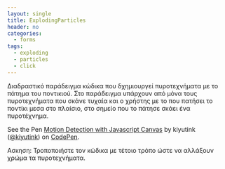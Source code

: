 ```yaml
---
layout: single
title: ExplodingParticles
header: no
categories:
  - forms
tags:
  - exploding
  - particles
  - click
---
```


Διαδραστικό παράδειγμα κώδικα που δχημιουργεί πυροτεχνήματα με το πάτημα του ποντικιού. Στο παράδειγμα υπάρχουν από μόνα τους πυροτεχνήματα που σκάνε τυχαία και ο χρήστης με το που πατήσει το ποντίκι μεσα στο πλαίσιο, στο σημείο που το πάτησε σκάει ένα πυροτέχνημα.

<p data-height="350" data-theme-id="17517" data-slug-hash="OopRgB" data-default-tab="result" data-user="kiyutink" class='codepen'>See the Pen <a href='https://codepen.io/kiyutink/pen/OopRgB/'>Motion Detection with Javascript Canvas</a> by kiyutink (<a href='https://codepen.io/kiyutink/'>@kiyutink</a>) on <a href='http://codepen.io'>CodePen</a>.</p>
<script async src="//assets.codepen.io/assets/embed/ei.js"></script>

Ασκηση: Τροποποιήστε τον κώδικα με τέτοιο τρόπο ώστε να αλλάξουν χρώμα τα πυροτεχνήματα.
